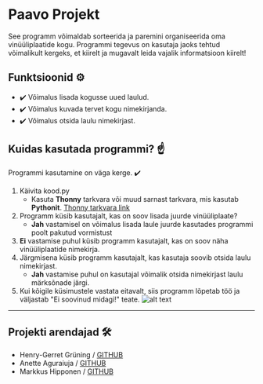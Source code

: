 # Paavo Projekt

See programm võimaldab sorteerida ja paremini organiseerida oma vinüüliplaatide kogu.
Programmi tegevus on kasutaja jaoks tehtud võimalikult kergeks, et kiirelt ja mugavalt leida vajalik informatsioon kiirelt!

## Funktsioonid ⚙️
- ✔️ Võimalus lisada kogusse uued laulud.
- ✔️ Võimalus kuvada tervet kogu nimekirjanda.
- ✔️ Võimalus otsida laulu nimekirjast.


## Kuidas kasutada programmi? ☝️
Programmi kasutamine on väga kerge. ✔️
1. Käivita kood.py 
   - Kasuta __Thonny__ tarkvara või muud sarnast tarkvara, mis kasutab __Pythonit__. [Thonny tarkvara link](https://thonny.org/ "Thonny tarkvara") 
2. Programm küsib kasutajalt, kas on soov lisada juurde vinüüliplaate?
   - **Jah** vastamisel on võimalus lisada laule juurde kasutades programmi poolt pakutud vormistust
3. **Ei** vastamise puhul küsib programm kasutajalt, kas on soov näha vinüüliplaatide nimekirja.
4. Järgmisena küsib programm kasutajalt, kas kasutaja soovib otsida laulu nimekirjast.
   - **Jah** vastamise puhul on kasutajal võimalik otsida nimekirjast laulu märksõnade järgi.
5. Kui kõigile küsimustele vastata eitavalt, siis programm lõpetab töö ja väljastab "Ei soovinud midagi!" teate.
![alt text](https://i.imgur.com/dwdgzvX.png "Näidis: Kui vastata Ei")

---

## Projekti arendajad 🛠️
- Henry-Gerret Grüning / [GITHUB](https://github.com/HenryGerretGruning/OOPLahendused/tree/master/ "Henry-Gerret Grüning Github") 
- Anette Aguraiuja / [GITHUB](https://github.com/AnetteAgura/parimad_praktikad "Anette Aguraiuja Github") 
- Markkus Hipponen / [GITHUB](https://github.com/hipponen03/OOP-lahendused/tree/master/Paavo "Markus Hipponen Github") 
